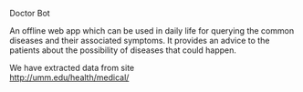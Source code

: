 Doctor Bot

An offline web app which can be used in daily life for querying the common diseases and 
their associated symptoms. It provides an advice to the patients about the possibility of 
diseases that could happen.

We   have   extracted   data   from   site   
http://umm.edu/health/medical/ 